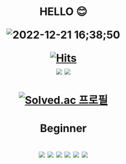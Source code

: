 <div align=center><h1> 

HELLO 😊
  
![2022-12-21 16;38;50](https://user-images.githubusercontent.com/114225974/208847632-4d4267dc-95e0-4574-94e8-5717bba140ad.gif)
  
[![Hits](https://hits.seeyoufarm.com/api/count/incr/badge.svg?url=https%3A%2F%2Fgithub.com%2Fgs0428&count_bg=%23204B94&title_bg=%23000000&icon=github.svg&icon_color=%23E7E7E7&title=visitors&edge_flat=false)](https://hits.seeyoufarm.com)<br/>
  <a href="https://www.notion.so/120c8a39177849eab58eb3e9cfb4ba03?pvs=4" target='_blank'><img src="https://img.shields.io/badge/Notion-000000?style=for-the-badge&logo=Notion&logoColor=ffffff"></a>
    <a href="https://velog.io/@gs0428" target="_blank"><img src="https://img.shields.io/badge/Velog-20C997?style=for-the-badge&logo=Velog&logoColor=ffffff"></a>
  
</h1></div>

<div align=center><h1>
    
[![Solved.ac
프로필](http://mazassumnida.wtf/api/v2/generate_badge?boj=lider28)](https://solved.ac/lider28) 

</h1></div>

<div align=center>
  <h1>Beginner<br/>
  <br/> <img src="https://img.shields.io/badge/JavaScript-F7DF1E?style=for-the-badge&logo=JavaScript&logoColor=black">
        <img src="https://img.shields.io/badge/React-61DAFB?style=for-the-badge&logo=React&logoColor=black">
        <img src="https://img.shields.io/badge/C-A8B9CC?style=for-the-badge&logo=C&logoColor=black">
        <img src="https://img.shields.io/badge/Java-000000?style=for-the-badge&logo=IntelliJ IDEA&logoColor=white">
        <img src="https://img.shields.io/badge/CSS3-1572B6?style=for-the-badge&logo=CSS3&logoColor=white">
        <img src="https://img.shields.io/badge/styled-components-DB7093?style=for-the-badge&logo=styled-components&logoColor=white">
  </h1>
</div>

